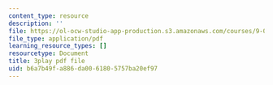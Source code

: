 ```yaml
---
content_type: resource
description: ''
file: https://ol-ocw-studio-app-production.s3.amazonaws.com/courses/9-00sc-introduction-to-psychology-fall-2011/b6a7b49fa886da0061805757ba20ef97_qZdm4mpQA_8.pdf
file_type: application/pdf
learning_resource_types: []
resourcetype: Document
title: 3play pdf file
uid: b6a7b49f-a886-da00-6180-5757ba20ef97
---
```


